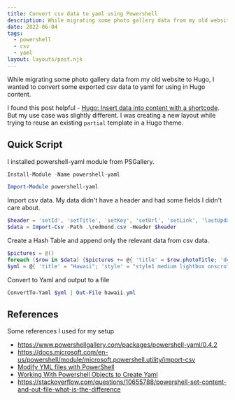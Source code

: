 ```yaml
---
title: Convert csv data to yaml using Powershell
description: While migrating some photo gallery data from my old website to Hugo, I wanted to convert some exported csv data to yaml for using in Hugo content.
date: 2022-06-04
tags:
  - powershell
  - csv
  - yaml
layout: layouts/post.njk
---
```


While migrating some photo gallery data from my old website to Hugo, I wanted to convert some exported csv data to yaml for using in Hugo content.

I found this post helpful - [Hugo: Insert data into content with a shortcode](https://input.sh/hugo-data-into-content-with-a-shortcode/). But my use case was slightly different. I was creating a new layout while trying to reuse an existing `partial` template in a Hugo theme.

## Quick Script

I installed powershell-yaml module from PSGallery.

```powershell
Install-Module -Name powershell-yaml

Import-Module powershell-yaml
```

Import csv data. My data didn't have a header and had some fields I didn't care about.

```powershell
$header = 'setId', 'setTitle', 'setKey', 'setUrl', 'setLink', 'lastUpdated', 'lookup', 'photoId', 'photoPath', 'photoDate', 'photoTitle', 'photoDescription', 'isHidden'
$data = Import-Csv -Path .\redmond.csv -Header $header
```

Create a Hash Table and append only the relevant data from csv data.

```powershell
$pictures = @()
foreach ($row in $data) {$pictures += @{ 'title' = $row.photoTitle; 'description' = $row.photoDescription; 'image' = $row.photoPath; 'thumb' = $row.photoPath;}}
$yml = @{ 'title' = "Hawaii"; 'style' = "style1 medium lightbox onscroll-fade-in"; 'content' = "<em>Dec 2010. Redmond, WA, USA.</em>"; 'pictures' = $pictures}
```

Convert to Yaml and output to a file

```powershell
ConvertTo-Yaml $yml | Out-File hawaii.yml
```

## References

Some references I used for my setup

+ <https://www.powershellgallery.com/packages/powershell-yaml/0.4.2>
+ <https://docs.microsoft.com/en-us/powershell/module/microsoft.powershell.utility/import-csv>
+ [Modify YML files with PowerShell](https://mjc.si/2020/10/08/modify-yml-files-with-powershell/)
+ [Working With Powershell Objects to Create Yaml](https://dev.to/sheldonhull/working-with-powershell-objects-to-create-yaml-2kp0)
+ <https://stackoverflow.com/questions/10655788/powershell-set-content-and-out-file-what-is-the-difference>
